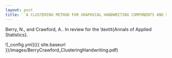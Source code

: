 ```yaml
---
layout: post
title: ``A CLUSTERING METHOD FOR GRAPHICAL HANDWRITING COMPONENTS AND STATISTICAL WRITERSHIP ANALYSIS''
---
```


Berry, N., and Crawford, A.. In review for the \textit{Annals of Applied Statistics}.

![_config.yml]({{ site.baseurl }}/images/BerryCrawford_ClusteringHandwriting.pdf)
